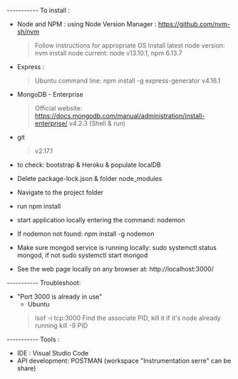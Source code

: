 
----------- To install : 

 * Node and NPM : using Node Version Manager : https://github.com/nvm-sh/nvm 
	> Follow instructions for appropriate OS
	> Install latest node version: nvm install node
	> current: node v13.10.1, npm 6.13.7
 
 * Express :
	> Ubuntu command line: npm install -g express-generator 
	> v4.16.1

 * MongoDB - Enterprise
	> Official website: https://docs.mongodb.com/manual/administration/install-enterprise/ 
	> v4.2.3 (Shell & run)

 * git
	> v2.17.1

 * to check: bootstrap & Heroku & populate localDB

 * Delete package-lock.json & folder node_modules
 * Navigate to the project folder
 * run npm install
 * start application locally entering the command: nodemon
 * If nodemon not found: npm install -g nodemon
 * Make sure mongod service is running locally: sudo systemctl status mongod, if not 
sudo systemctl start mongod
 * See the web page locally on any browser at: http://localhost:3000/


----------- Troubleshoot: 

 * "Port 3000 is already in use"
	+ Ubuntu
	> lsof -i tcp:3000 
	> Find the associate PID, kill it if it's node already running
	> kill -9 PID



----------- Tools :
 
 * IDE : Visual Studio Code
 * API development: POSTMAN (workspace "Instrumentation serre" can be share)
